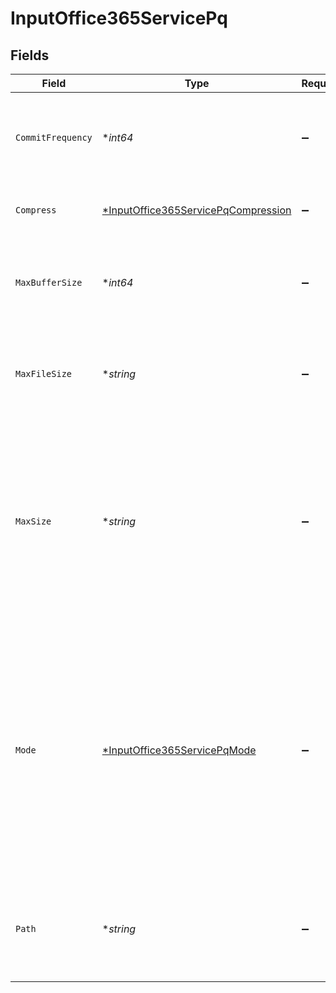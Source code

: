 # InputOffice365ServicePq


## Fields

| Field                                                                                                                                                                                                                                         | Type                                                                                                                                                                                                                                          | Required                                                                                                                                                                                                                                      | Description                                                                                                                                                                                                                                   |
| --------------------------------------------------------------------------------------------------------------------------------------------------------------------------------------------------------------------------------------------- | --------------------------------------------------------------------------------------------------------------------------------------------------------------------------------------------------------------------------------------------- | --------------------------------------------------------------------------------------------------------------------------------------------------------------------------------------------------------------------------------------------- | --------------------------------------------------------------------------------------------------------------------------------------------------------------------------------------------------------------------------------------------- |
| `CommitFrequency`                                                                                                                                                                                                                             | **int64*                                                                                                                                                                                                                                      | :heavy_minus_sign:                                                                                                                                                                                                                            | The number of events to send downstream before committing that Stream has read them.                                                                                                                                                          |
| `Compress`                                                                                                                                                                                                                                    | [*InputOffice365ServicePqCompression](../../models/shared/inputoffice365servicepqcompression.md)                                                                                                                                              | :heavy_minus_sign:                                                                                                                                                                                                                            | Codec to use to compress the persisted data.                                                                                                                                                                                                  |
| `MaxBufferSize`                                                                                                                                                                                                                               | **int64*                                                                                                                                                                                                                                      | :heavy_minus_sign:                                                                                                                                                                                                                            | The maximum number of events to hold in memory before writing the events to disk.                                                                                                                                                             |
| `MaxFileSize`                                                                                                                                                                                                                                 | **string*                                                                                                                                                                                                                                     | :heavy_minus_sign:                                                                                                                                                                                                                            | The maximum size to store in each queue file before closing and optionally compressing (KB, MB, etc.).                                                                                                                                        |
| `MaxSize`                                                                                                                                                                                                                                     | **string*                                                                                                                                                                                                                                     | :heavy_minus_sign:                                                                                                                                                                                                                            | The maximum amount of disk space the queue is allowed to consume. Once reached, the system stops queueing and applies the fallback Queue-full behavior. Enter a numeral with units of KB, MB, etc.                                            |
| `Mode`                                                                                                                                                                                                                                        | [*InputOffice365ServicePqMode](../../models/shared/inputoffice365servicepqmode.md)                                                                                                                                                            | :heavy_minus_sign:                                                                                                                                                                                                                            | With Smart mode, PQ will write events to the filesystem only when it detects backpressure from the processing engine. With Always On mode, PQ will always write events directly to the queue before forwarding them to the processing engine. |
| `Path`                                                                                                                                                                                                                                        | **string*                                                                                                                                                                                                                                     | :heavy_minus_sign:                                                                                                                                                                                                                            | The location for the persistent queue files. To this field's value, the system will append: /<worker-id>/inputs/<input-id>.                                                                                                                   |